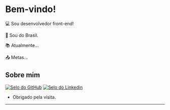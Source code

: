
# Bem-vindo!

:computer: Sou desenvolvedor front-end!

:house_with_garden: Sou do Brasil.

:books: Atualmente...

:outbox_tray: Metas...

## Sobre mim

[![Selo do GitHub](https://img.shields.io/badge/-Github-000?style=flat-square&logo=Github&logoColor=white&link=https://github.com/willianmelo98?tab=repositories)](https://github.com/willianmelo98?tab=repositories) [![Selo do Linkedin](https://img.shields.io/badge/-LinkedIn-blue?style=flat-square&logo=Linkedin&logoColor=white&link=https://www.linkedin.com/in/willian-melo-349208125/)](https://www.linkedin.com/in/willian-melo-349208125/)

- Obrigado pela visita.

----------------------------------------------------------------------------------

